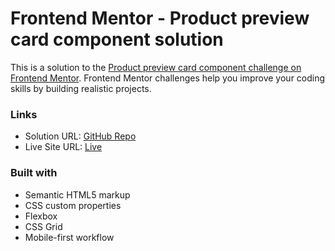 # Frontend Mentor - Product preview card component solution

This is a solution to the [Product preview card component challenge on Frontend Mentor](https://www.frontendmentor.io/challenges/product-preview-card-component-GO7UmttRfa). Frontend Mentor challenges help you improve your coding skills by building realistic projects. 


### Links

- Solution URL: [GitHub Repo](https://github.com/ujjwaluzu/Product-preview-card-component)
- Live Site URL: [Live](https://ujjwaluzu.github.io/Product-preview-card-component/)

### Built with

- Semantic HTML5 markup
- CSS custom properties
- Flexbox
- CSS Grid
- Mobile-first workflow

